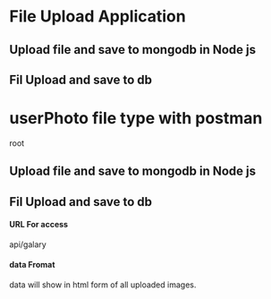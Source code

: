 #   File Upload  Application

## Upload file and save to mongodb in Node js 

## Fil Upload and save to db
  

# userPhoto file type with postman  


root


 


## Upload file and save to mongodb in Node js 

## Fil Upload and save to db
  

#### URL For access 


api/galary


#### data Fromat

 data will show in html form of all uploaded images.






